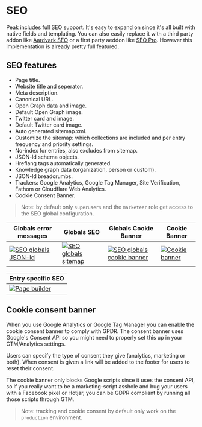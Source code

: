# SEO

Peak includes full SEO support. It's easy to expand on since it's all built with native fields and templating. You can also easily replace it with a third party addon like [Aardvark SEO](https://statamic.com/addons/candour/aardvark-seo) or a first party aeddon like [SEO Pro](https://statamic.com/addons/statamic/seo-pro). However this implementation is already pretty full featured.

## SEO features
* Page title.
* Website title and seperator.
* Meta description.
* Canonical URL.
* Open Graph data and image.
* Default Open Graph image.
* Twitter card and image.
* Default Twitter card image.
* Auto generated sitemap.xml.
* Customize the sitemap: which collections are included and per entry frequency and priority settings.
* No-index for entries, also excludes from sitemap.
* JSON-ld schema objects.
* Hreflang tags automatically generated.
* Knowledge graph data (organization, person or custom).
* JSON-ld breadcrumbs.
* Trackers: Google Analytics, Google Tag Manager, Site Verification, Fathom or Cloudflare Web Analytics.
* Cookie Consent Banner.

> Note: by default only `superusers` and the `marketeer` role get access to the SEO global configuration.

| Globals error messages  | Globals SEO  |  Globals Cookie Banner  | Cookie Banner |
|---|---|---|---|
| [![SEO globals JSON-ld](/visuals/screenshots/seo-globals-01.png)](/visuals/screenshots/seo-globals-01.png) | [![SEO globals sitemap](/visuals/screenshots/seo-globals-02.png)](/visuals/screenshots/seo-globals-02.png) | [![SEO globals cookie banner](/visuals/screenshots/cookie-banner-config.png)](/visuals/screenshots/cookie-banner-config.png) | [![Cookie banner](/visuals/screenshots/cookie-banner.png)](/visuals/screenshots/cookie-banner.png) |

| Entry specific SEO |
|---|
| [![Page builder](/visuals/screenshots/entry-seo.png)](/visuals/screenshots/entry-seo.png) |

## Cookie consent banner

When you use Google Analytics or Google Tag Manager you can enable the cookie consent banner to comply with GPDR. The consent banner uses Google's Consent API so you might need to properly set this up in your GTM/Analytics settings.

Users can specify the type of consent they give (analytics, marketing or both). When consent is given a link will be added to the footer for users to reset their consent.

The cookie banner only blocks Google scripts since it uses the consent API, so if you really want to be a marketing-script asshole and bug your users with a Facebook pixel or Hotjar, you can be GDPR compliant by running all those scripts through GTM.

> Note: tracking and cookie consent by default only work on the `production` environment.
